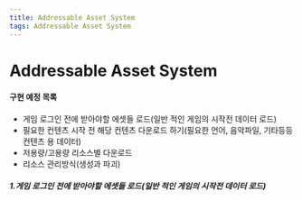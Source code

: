 ```yaml
---
title: Addressable Asset System
tags: Addressable Asset System
---
```


# Addressable Asset System
#### 구현 예정 목록
- 게임 로그인 전에 받아야할 에셋들 로드(일반 적인 게임의 시작전 데이터 로드)
- 필요한 컨텐츠 시작 전 해당 컨텐츠 다운로드 하기(필요한 언어, 음악파일, 기타등등 컨텐츠 용 데이터)
- 저용량/고용량 리소스별 다운로드
- 리소스 관리방식(생성과 파괴)

##### 1.게임 로그인 전에 받아야할 에셋들 로드(일반 적인 게임의 시작전 데이터 로드)
